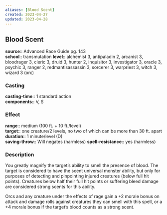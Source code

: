 ```yaml
---
aliases: [Blood Scent]
created: 2023-04-27
updated: 2023-04-28
---
```


## Blood Scent

**source**:: Advanced Race Guide pg. 143  
**school**:: transmutation
**level**:: alchemist 3, antipaladin 2, arcanist 3, bloodrager 3, cleric 3, druid 3, hunter 2, inquisitor 3, investigator 3, oracle 3, psychic 3, ranger 2, redmantisassassin 3, sorcerer 3, warpriest 3, witch 3, wizard 3 (orc)

### Casting

**casting-time**:: 1 standard action  
**components**:: V, S

### Effect

**range**:: medium (100 ft. + 10 ft./level)  
**target**:: one creature/2 levels, no two of which can be more than 30 ft. apart  
**duration**:: 1 minute/level (D)  
**saving-throw**:: Will negates (harmless)
**spell-resistance**:: yes (harmless)

### Description

You greatly magnify the target’s ability to smell the presence of blood. The target is considered to have the scent universal monster ability, but only for purposes of detecting and pinpointing injured creatures (below full hit points). Creatures below half their full hit points or suffering bleed damage are considered strong scents for this ability.  
  
Orcs and any creature under the effects of rage gain a +2 morale bonus on attack and damage rolls against creatures they can smell with this spell, or a +4 morale bonus if the target’s blood counts as a strong scent.
